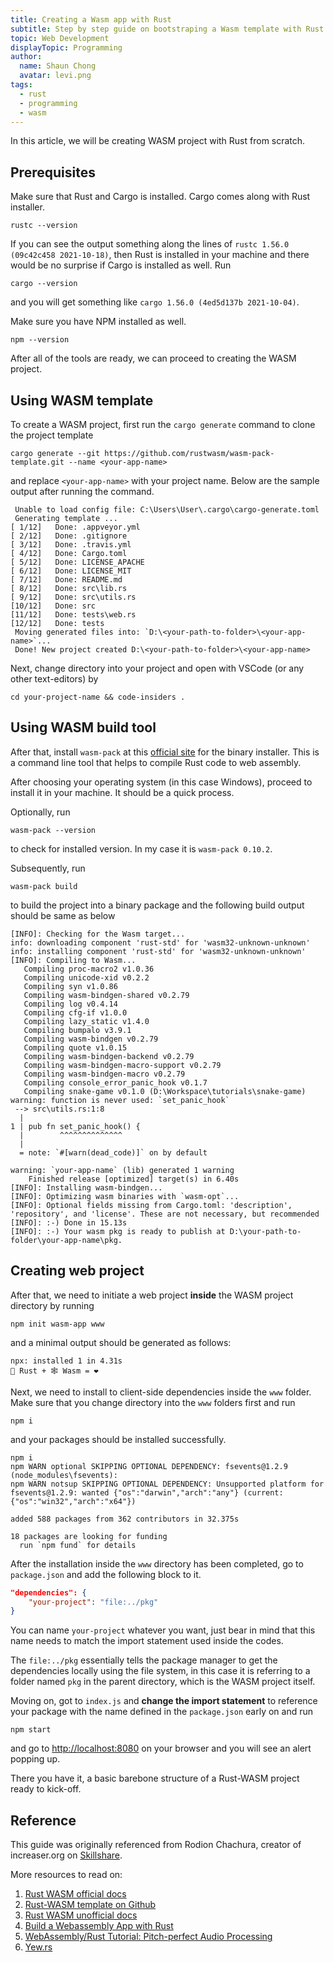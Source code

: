```yaml
---
title: Creating a Wasm app with Rust
subtitle: Step by step guide on bootstraping a Wasm template with Rust
topic: Web Development
displayTopic: Programming
author:
  name: Shaun Chong
  avatar: levi.png
tags:
  - rust
  - programming
  - wasm
---
```


In this article, we will be creating WASM project with Rust from scratch.

## Prerequisites

Make sure that Rust and Cargo is installed. Cargo comes along with Rust installer.

```
rustc --version
```

If you can see the output something along the lines of `rustc 1.56.0 (09c42c458 2021-10-18)`, then Rust is installed in your machine and there would be no surprise if Cargo is installed as well. Run

```
cargo --version
```

and you will get something like `cargo 1.56.0 (4ed5d137b 2021-10-04)`.

Make sure you have NPM installed as well.

```
npm --version
```

After all of the tools are ready, we can proceed to creating the WASM project.

## Using WASM template

To create a WASM project, first run the `cargo generate` command to clone the project template

```
cargo generate --git https://github.com/rustwasm/wasm-pack-template.git --name <your-app-name>
```

and replace `<your-app-name>` with your project name. Below are the sample output after running the command.

```
 Unable to load config file: C:\Users\User\.cargo\cargo-generate.toml
 Generating template ...
[ 1/12]   Done: .appveyor.yml
[ 2/12]   Done: .gitignore
[ 3/12]   Done: .travis.yml
[ 4/12]   Done: Cargo.toml
[ 5/12]   Done: LICENSE_APACHE
[ 6/12]   Done: LICENSE_MIT
[ 7/12]   Done: README.md
[ 8/12]   Done: src\lib.rs
[ 9/12]   Done: src\utils.rs
[10/12]   Done: src
[11/12]   Done: tests\web.rs
[12/12]   Done: tests
 Moving generated files into: `D:\<your-path-to-folder>\<your-app-name>`...
 Done! New project created D:\<your-path-to-folder>\<your-app-name>
```

Next, change directory into your project and open with VSCode (or any other text-editors) by

```
cd your-project-name && code-insiders .
```

## Using WASM build tool

After that, install `wasm-pack` at this [official site](https://rustwasm.github.io/wasm-pack/installer/) for the binary installer. This is a command line tool that helps to compile Rust code to web assembly.

After choosing your operating system (in this case Windows), proceed to install it in your machine. It should be a quick process.

Optionally, run

```
wasm-pack --version
```

to check for installed version. In my case it is `wasm-pack 0.10.2`.

Subsequently, run

```
wasm-pack build
```

to build the project into a binary package and the following build output should be same as below

```
[INFO]: Checking for the Wasm target...
info: downloading component 'rust-std' for 'wasm32-unknown-unknown'
info: installing component 'rust-std' for 'wasm32-unknown-unknown'
[INFO]: Compiling to Wasm...
   Compiling proc-macro2 v1.0.36
   Compiling unicode-xid v0.2.2
   Compiling syn v1.0.86
   Compiling wasm-bindgen-shared v0.2.79
   Compiling log v0.4.14
   Compiling cfg-if v1.0.0
   Compiling lazy_static v1.4.0
   Compiling bumpalo v3.9.1
   Compiling wasm-bindgen v0.2.79
   Compiling quote v1.0.15
   Compiling wasm-bindgen-backend v0.2.79
   Compiling wasm-bindgen-macro-support v0.2.79
   Compiling wasm-bindgen-macro v0.2.79
   Compiling console_error_panic_hook v0.1.7
   Compiling snake-game v0.1.0 (D:\Workspace\tutorials\snake-game)
warning: function is never used: `set_panic_hook`
 --> src\utils.rs:1:8
  |
1 | pub fn set_panic_hook() {
  |        ^^^^^^^^^^^^^^
  |
  = note: `#[warn(dead_code)]` on by default

warning: `your-app-name` (lib) generated 1 warning
    Finished release [optimized] target(s) in 6.40s
[INFO]: Installing wasm-bindgen...
[INFO]: Optimizing wasm binaries with `wasm-opt`...
[INFO]: Optional fields missing from Cargo.toml: 'description', 'repository', and 'license'. These are not necessary, but recommended
[INFO]: :-) Done in 15.13s
[INFO]: :-) Your wasm pkg is ready to publish at D:\your-path-to-folder\your-app-name\pkg.
```

## Creating web project

After that, we need to initiate a web project **inside** the WASM project directory by running

```
npm init wasm-app www
```

and a minimal output should be generated as follows:

```
npx: installed 1 in 4.31s
🦀 Rust + 🕸 Wasm = ❤
```

Next, we need to install to client-side dependencies inside the `www` folder. Make sure that you change directory into the `www` folders first and run

```
npm i
```

and your packages should be installed successfully.

```
npm i
npm WARN optional SKIPPING OPTIONAL DEPENDENCY: fsevents@1.2.9 (node_modules\fsevents):
npm WARN notsup SKIPPING OPTIONAL DEPENDENCY: Unsupported platform for fsevents@1.2.9: wanted {"os":"darwin","arch":"any"} (current: {"os":"win32","arch":"x64"})

added 588 packages from 362 contributors in 32.375s

18 packages are looking for funding
  run `npm fund` for details
```

After the installation inside the `www` directory has been completed, go to `package.json` and add the following block to it.

```json
"dependencies": {
	"your-project": "file:../pkg"
}
```

You can name `your-project` whatever you want, just bear in mind that this name needs to match the import statement used inside the codes.

The `file:../pkg` essentially tells the package manager to get the dependencies locally using the file system, in this case it is referring to a folder named `pkg` in the parent directory, which is the WASM project itself.

Moving on, got to `index.js` and **change the import statement** to reference your package with the name defined in the `package.json` early on and run

```
npm start
```

and go to [http://localhost:8080](http://localhost:8080) on your browser and you will see an alert popping up.

There you have it, a basic barebone structure of a Rust-WASM project ready to kick-off.

## Reference

This guide was originally referenced from Rodion Chachura, creator of increaser.org on [Skillshare](https://www.skillshare.com/classes/Snake-Game-With-Rust-JavaScript-and-WebAssembly).

More resources to read on:

1. [Rust WASM official docs](https://rustwasm.github.io/docs/book/game-of-life/hello-world.html)
2. [Rust-WASM template on Github](https://github.com/rustwasm/wasm-pack-template)
3. [Rust WASM unofficial docs](https://rustwasm.github.io/wasm-pack/book/)
4. [Build a Webassembly App with Rust](https://thenewstack.io/build-a-webassembly-app-with-rust/)
5. [WebAssembly/Rust Tutorial: Pitch-perfect Audio Processing](https://www.toptal.com/webassembly/webassembly-rust-tutorial-web-audio)
6. [Yew.rs](https://yew.rs/)
